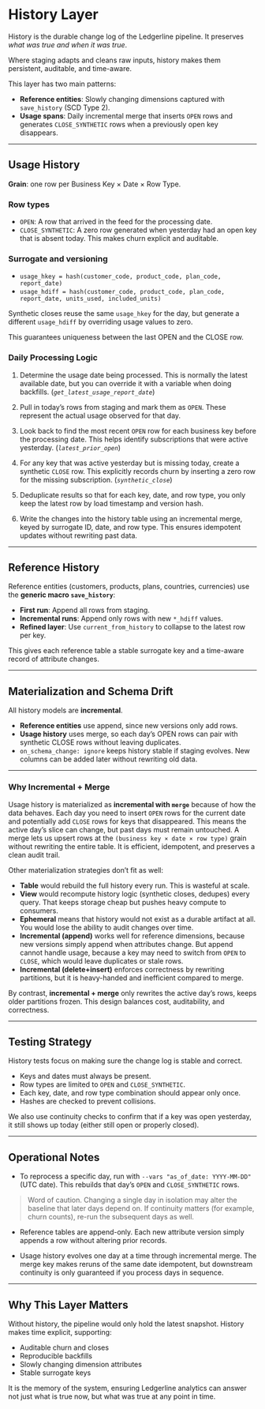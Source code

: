 # History Layer

History is the durable change log of the Ledgerline pipeline. It preserves *what was true and when it was true*.

Where staging adapts and cleans raw inputs, history makes them persistent, auditable, and time-aware.

This layer has two main patterns:

- **Reference entities**: Slowly changing dimensions captured with `save_history` (SCD Type 2).  
- **Usage spans**: Daily incremental merge that inserts `OPEN` rows and generates `CLOSE_SYNTHETIC` rows when a previously open key disappears.

---

## Usage History

**Grain**: one row per Business Key × Date × Row Type.

### Row types
- `OPEN`: A row that arrived in the feed for the processing date.  
- `CLOSE_SYNTHETIC`: A zero row generated when yesterday had an open key that is absent today. This makes churn explicit and auditable.

### Surrogate and versioning
- `usage_hkey = hash(customer_code, product_code, plan_code, report_date)`  
- `usage_hdiff = hash(customer_code, product_code, plan_code, report_date, units_used, included_units)`  

Synthetic closes reuse the same `usage_hkey` for the day, but generate a different `usage_hdiff` by overriding usage values to zero.

This guarantees uniqueness between the last OPEN and the CLOSE row.

### Daily Processing Logic

1. Determine the usage date being processed. This is normally the latest available date, but you can override it with a variable when doing backfills. (*`get_latest_usage_report_date`*)  

2. Pull in today’s rows from staging and mark them as `OPEN`. These represent the actual usage observed for that day.  

3. Look back to find the most recent `OPEN` row for each business key before the processing date. This helps identify subscriptions that were active yesterday. (*`latest_prior_open`*)  

4. For any key that was active yesterday but is missing today, create a synthetic `CLOSE` row. This explicitly records churn by inserting a zero row for the missing subscription. (*`synthetic_close`*)  

5. Deduplicate results so that for each key, date, and row type, you only keep the latest row by load timestamp and version hash.  

6. Write the changes into the history table using an incremental merge, keyed by surrogate ID, date, and row type. This ensures idempotent updates without rewriting past data.

---

## Reference History

Reference entities (customers, products, plans, countries, currencies) use the **generic macro `save_history`**:

- **First run**: Append all rows from staging.  
- **Incremental runs**: Append only rows with new `*_hdiff` values.  
- **Refined layer**: Use `current_from_history` to collapse to the latest row per key.  

This gives each reference table a stable surrogate key and a time-aware record of attribute changes.

---

## Materialization and Schema Drift

All history models are **incremental**.  
- **Reference entities** use append, since new versions only add rows.  
- **Usage history** uses merge, so each day’s OPEN rows can pair with synthetic CLOSE rows without leaving duplicates.  
- `on_schema_change: ignore` keeps history stable if staging evolves. New columns can be added later without rewriting old data.

---

### Why Incremental + Merge

Usage history is materialized as **incremental with `merge`** because of how the data behaves. Each day you need to insert `OPEN` rows for the current date and potentially add `CLOSE` rows for keys that disappeared. This means the active day’s slice can change, but past days must remain untouched. A merge lets us upsert rows at the `(business key × date × row type)` grain without rewriting the entire table. It is efficient, idempotent, and preserves a clean audit trail.

Other materialization strategies don’t fit as well:

- **Table** would rebuild the full history every run. This is wasteful at scale.
- **View** would recompute history logic (synthetic closes, dedupes) every query. That keeps storage cheap but pushes heavy compute to consumers.
- **Ephemeral** means that history would not exist as a durable artifact at all. You would lose the ability to audit changes over time.  
- **Incremental (append)** works well for reference dimensions, because new versions simply append when attributes change. But append cannot handle usage, because a key may need to switch from `OPEN` to `CLOSE`, which would leave duplicates or stale rows.
- **Incremental (delete+insert)** enforces correctness by rewriting partitions, but it is heavy-handed and inefficient compared to merge.

By contrast, **incremental + merge** only rewrites the active day’s rows, keeps older partitions frozen. This design balances cost, auditability, and correctness.

---

## Testing Strategy

History tests focus on making sure the change log is stable and correct.  

- Keys and dates must always be present.  
- Row types are limited to `OPEN` and `CLOSE_SYNTHETIC`.  
- Each key, date, and row type combination should appear only once.  
- Hashes are checked to prevent collisions.  

We also use continuity checks to confirm that if a key was open yesterday, it still shows up today (either still open or properly closed).

---

## Operational Notes

- To reprocess a specific day, run with `--vars "as_of_date: YYYY-MM-DD"` (UTC date). This rebuilds that day’s `OPEN` and `CLOSE_SYNTHETIC` rows.  

> Word of caution. Changing a single day in isolation may alter the baseline that later days depend on. If continuity matters (for example, churn counts), re-run the subsequent days as well.

- Reference tables are append-only. Each new attribute version simply appends a row without altering prior records.

- Usage history evolves one day at a time through incremental merge. The merge key makes reruns of the same date idempotent, but downstream continuity is only guaranteed if you process days in sequence.

---

## Why This Layer Matters

Without history, the pipeline would only hold the latest snapshot. History makes time explicit, supporting:

- Auditable churn and closes  
- Reproducible backfills  
- Slowly changing dimension attributes  
- Stable surrogate keys  

It is the memory of the system, ensuring Ledgerline analytics can answer not just what is true now, but what was true at any point in time.
